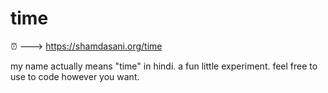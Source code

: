 # time
⏰ ---> https://shamdasani.org/time

my name actually means "time" in hindi. a fun little experiment. feel free to use to code however you want.
